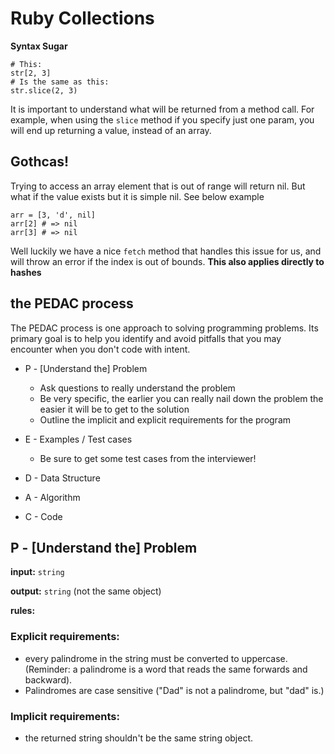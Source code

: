 # Ruby Collections
**Syntax Sugar**
```
# This:
str[2, 3]
# Is the same as this:
str.slice(2, 3)
```

It is important to understand what will be returned from a method call.
For example, when using the `slice` method if you specify just one param, you will end up returning a value, instead of an array.

## Gothcas!

Trying to access an array element that is out of range will return nil. But what if the value exists but it is simple nil. See below example
```
arr = [3, 'd', nil]
arr[2] # => nil
arr[3] # => nil
```
Well luckily we have a nice `fetch` method that handles this issue for us, and will throw an error if the index is out of bounds. **This also applies directly to hashes**
## the PEDAC process

The PEDAC process is one approach to solving programming problems. Its primary goal is to help you identify and avoid pitfalls that you may encounter when you don't code with intent.

- P - [Understand the] Problem
  - Ask questions to really understand the problem
  - Be very specific, the earlier you can really nail down the problem the easier it will be to get to the solution
  - Outline the implicit and explicit requirements for the program

- E - Examples / Test cases
  - Be sure to get some test cases from the interviewer!

- D - Data Structure

- A - Algorithm

- C - Code


## P - [Understand the] Problem
**input:** `string`

**output:** `string` (not the same object)

**rules:**
### Explicit requirements:
- every palindrome in the string must be converted to uppercase. (Reminder: a palindrome is a word that reads the same forwards and backward).
- Palindromes are case sensitive ("Dad" is not a palindrome, but "dad" is.)

### Implicit requirements:
- the returned string shouldn't be the same string object.

